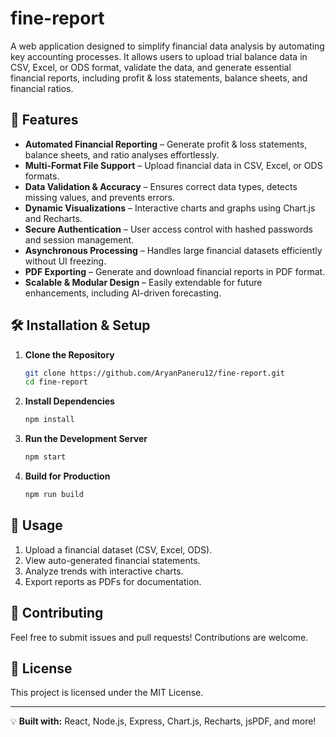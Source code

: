 # fine-report
A web application designed to simplify financial data analysis by automating key accounting processes. It allows users to upload trial balance data in CSV, Excel, or ODS format, validate the data, and generate essential financial reports, including profit &amp; loss statements, balance sheets, and financial ratios.

## 🚀 Features

- **Automated Financial Reporting** – Generate profit & loss statements, balance sheets, and ratio analyses effortlessly.
- **Multi-Format File Support** – Upload financial data in CSV, Excel, or ODS formats.
- **Data Validation & Accuracy** – Ensures correct data types, detects missing values, and prevents errors.
- **Dynamic Visualizations** – Interactive charts and graphs using Chart.js and Recharts.
- **Secure Authentication** – User access control with hashed passwords and session management.
- **Asynchronous Processing** – Handles large financial datasets efficiently without UI freezing.
- **PDF Exporting** – Generate and download financial reports in PDF format.
- **Scalable & Modular Design** – Easily extendable for future enhancements, including AI-driven forecasting.


## 🛠️ Installation & Setup

1. **Clone the Repository**
   ```sh
   git clone https://github.com/AryanPaneru12/fine-report.git
   cd fine-report
   ```
2. **Install Dependencies**
   ```sh
   npm install
   ```
3. **Run the Development Server**
   ```sh
   npm start
   ```
4. **Build for Production**
   ```sh
   npm run build
   ```

## 📝 Usage
1. Upload a financial dataset (CSV, Excel, ODS).
2. View auto-generated financial statements.
3. Analyze trends with interactive charts.
4. Export reports as PDFs for documentation.

## 🤝 Contributing
Feel free to submit issues and pull requests! Contributions are welcome.

## 📜 License
This project is licensed under the MIT License.

---
💡 **Built with:** React, Node.js, Express, Chart.js, Recharts, jsPDF, and more!

